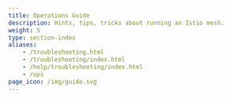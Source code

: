 ```yaml
---
title: Operations Guide
description: Hints, tips, tricks about running an Istio mesh.
weight: 5
type: section-index
aliases:
    - /troubleshooting.html
    - /troubleshooting/index.html
    - /help/troubleshooting/index.html
    - /ops
page_icon: /img/guide.svg
---
```


